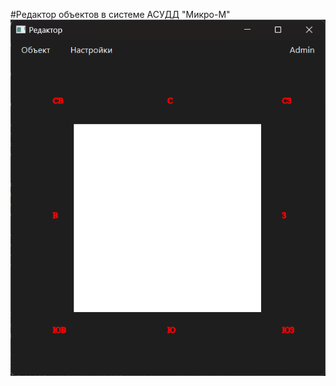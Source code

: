 #Редактор объектов в системе АСУДД "Микро-М"
![Graphic_Objects](https://github.com/SaDephic/graphic_objects/blob/main/img/main.png?raw=true)
